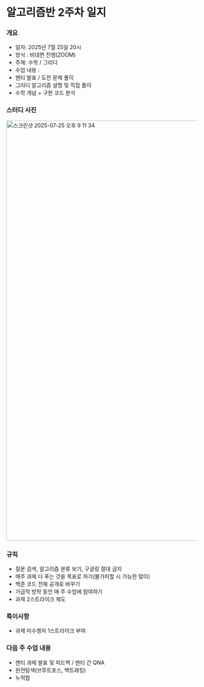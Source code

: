 # 알고리즘반 2주차 일지
### 개요
- 일자: 2025년 7월 25일 20시
- 방식 : 비대면 진행(ZOOM)
- 주제: 수학 / 그리디
- 수업 내용 :
- 멘티 발표 / 도전 문제 풀이
- 그리디 알고리즘 설명 및 직접 풀이
- 수학 개념 + 구현 코드 분석

### 스터디 사진
<img width="1710" height="1107" alt="스크린샷 2025-07-25 오후 9 11 34" src="https://github.com/user-attachments/assets/d363a47d-ea77-48ef-bf6b-839898f60e84" />

### 규칙
- 질문 검색, 알고리즘 분류 보기, 구글링 절대 금지
- 매주 과제 다 푸는 것을 목표로 하기(불가피할 시 가능한 많이)
- 백준 코드 전체 공개로 바꾸기
- 가급적 방학 동안 매 주 수업에 참여하기
- 과제 2스트라이크 제도

### 특이사항
- 과제 미수행자 1스트라이크 부여

### 다음 주 수업 내용
- 멘티 과제 발표 및 피드백 / 멘티 간 QNA
- 완전탐색(브루트포스, 백트래킹)
- 누적합
